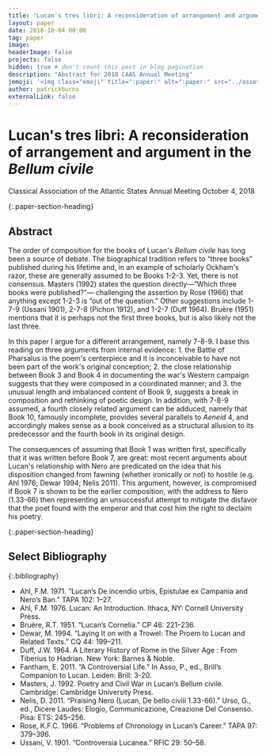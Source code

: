 ```yaml
---
title: "Lucan's tres libri: A reconsideration of arrangement and argument in the Bellum civile"
layout: paper
date: 2018-10-04 00:00
tag: paper
image:
headerImage: false
projects: false
hidden: true # don't count this post in blog pagination
description: "Abstract for 2018 CAAS Annual Meeting"
jemoji: '<img class="emoji" title=":paper:" alt=":paper:" src="../assets/images/paper-icon.png" height="20" width="20" align="absmiddle">'
author: patrickburns
externalLink: false
---
```


# Lucan's tres libri: A reconsideration of arrangement and argument in the *Bellum civile*
Classical Association of the Atlantic States Annual Meeting
October 4, 2018

{:.paper-section-heading}
## Abstract
The order of composition for the books of Lucan's *Bellum civile* has long been a source of debate. The biographical tradition refers to “three books” published during his lifetime and, in an example of scholarly Ockham's razor, these are generally assumed to be Books 1-2-3. Yet, there is not consensus. Masters (1992) states the question directly—“Which three books were published?”— challenging the assertion by Rose (1966) that anything except 1-2-3 is “out of the question.” Other suggestions include 1-7-9 (Ussani 1901), 2-7-8 (Pichon 1912), and 1-2-7 (Duff 1964). Bruère (1951) mentions that it is perhaps not the first three books, but is also likely not the last three.

In this paper I argue for a different arrangement, namely 7-8-9. I base this reading on three arguments from internal evidence: 1. the Battle of Pharsalus is the poem's centerpiece and it is inconceivable to have not been part of the work's original conception; 2. the close relationship between Book 3 and Book 4 in documenting the war's Western campaign suggests that they were composed in a coordinated manner; and 3. the unusual length and imbalanced content of Book 9, suggests a break in composition and rethinking of poetic design. In addition, with 7-8-9 assumed, a fourth closely related argument can be adduced, namely that Book 10, famously incomplete, provides several parallels to *Aeneid* 4, and accordingly makes sense as a book conceived as a structural allusion to its predecessor and the fourth book in its original design.

The consequences of assuming that Book 1 was written first, specifically that it was written before Book 7, are great: most recent arguments about Lucan's relationship with Nero are predicated on the idea that his disposition changed from fawning (whether ironically or not) to hostile (e.g. Ahl 1976; Dewar 1994; Nelis 2011). This argument, however, is compromised if Book 7 is shown to be the earlier composition, with the address to Nero (1.33-66) then representing an unsuccessful attempt to mitigate the disfavor that the poet found with the emperor and that cost him the right to declaim his poetry.

{:.paper-section-heading}
## Select Bibliography

{:.bibliography}
- Ahl, F.M. 1971. “Lucan’s De incendio urbis, Epistulae ex Campania and Nero’s Ban.” TAPA 102: 1–27.
- Ahl, F.M. 1976. Lucan: An Introduction. Ithaca, NY: Cornell University Press.
- Bruère, R.T. 1951. “Lucan’s Cornelia.” CP 46: 221–236.
- Dewar, M. 1994. “Laying It on with a Trowel: The Proem to Lucan and Related Texts.” CQ 44: 199–211.
- Duff, J.W. 1964. A Literary History of Rome in the Silver Age : From Tiberius to Hadrian. New York: Barnes & Noble.
- Fantham, E. 2011. “A Controversial Life.” In Asso, P., ed., Brill’s Companion to Lucan. Leiden: Brill: 3-20.
- Masters, J. 1992. Poetry and Civil War in Lucan’s Bellum civile. Cambridge: Cambridge University Press.
- Nelis, D. 2011. “Praising Nero (Lucan, De bello civili 1.33-66).” Urso, G., ed., Dicere Laudes: Elogio,
Communicazione, Creazione Del Consenso. Pisa: ETS: 245–256.
- Rose, K.F.C. 1966. “Problems of Chronology in Lucan’s Career.” TAPA 97: 379–396.
- Ussani, V. 1901. “Controversia Lucanea.” RFIC 29: 50–58.
